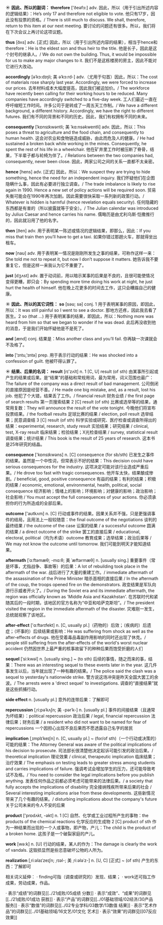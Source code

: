 ☀ <span class="category">**因此、所以的副词：**</span>
<span class="vocabulary">**therefore**</span> ['ðeəfɔ:] 
<span class="definition">adv. 因此，所以（用于引出所述内容的逻辑结果）：</span>He’s only 17 and therefore not eligible to vote. 他只有17岁，因此没有投票的资格。/ There is still much to discuss. We shall, therefore, return to this item at our next meeting. 要讨论的问题还有很多。所以，我们将在下次会议上再讨论这项议题。

<span class="vocabulary">**thus**</span> [ðʌs] 
<span class="definition">adv. [正式] 因此，所以（用于引出所述内容的结果），相当于hence和therefore：</span>He is the eldest son and thus heir to the title. 他是长子，因此是这个封号的继承人。/ We do not own the building. Thus, it would be impossible for us to make any major changes to it. 我们不是这栋楼房的房主，因此不能对它进行大改动。
           
<span class="vocabulary">**accordingly**</span> [əˈkɔ:dɪŋli; 美 əˈkɔ:rd-]
<span class="definition">adv.（尤用于句首）因此，所以：</span>The cost of materials rose sharply last year. Accordingly, we were forced to increase our prices. 去年材料成本大幅度提高，因此我们被迫加价。/ The workforce have recently been calling for their working hours to be reduced. Many companies have accordingly switched to a five-day week. 工人们最近一直在呼吁缩短工作时间。许多公司于是转成了一周五天工作制。/ We have a different background, a different history. Accordingly, we have the right to different futures. 我们有不同的背景和不同的历史。因此，我们有权拥有不同的未来。
           
<span class="vocabulary">**consequently**</span> [ˈkɒnsɪkwəntli; 美 ˈkɑ:nsəkwentli]
<span class="definition">adv. 因此，所以：</span>This poses a threat to agriculture and the food chain, and consequently to human health. 这会对农业和食物链造成威胁，由此而危及人的健康。/ He had sustained a broken back while working in the mines. Consequently, he spent the rest of his life in a wheelchair. 他在矿井里工作时被压断了脊骨，结果，下半辈子都与轮椅为伴了。/ Relations between the two companies had, consequently, never been close. 因此，两家公司之间的关系一直都不太亲密。
           
<span class="vocabulary">**hence**</span> [hens]
<span class="definition">adv. [正式] 因此，所以：</span>We suspect they are trying to hide something, hence the need for an independent inquiry. 我们怀疑他们在企图隐瞒什么事，因此有必要进行独立调查。/ The trade imbalance is likely to rise again in 1990. Hence a new set of policy actions will be required soon. 贸易失衡可能会在1990年再次加剧。因此需要很快采取一系列新的政策行动。/ Whatever is hidden is harmful (hence revelation equals security). 任何隐藏的东西都是有害的（所以披露就等于安全）。/ The Julian calendar was introduced by Julius Caesar and hence carries his name. 儒略历是由尤利乌斯·恺撒推行的，因此就沿用了他的名字。

<span class="vocabulary">**then**</span> [ðen] 
<span class="definition">adv. 用于表明某一陈述或情况的逻辑结果，即那么，因此：</span>If you miss that train then you’ll have to get a taxi. 如果你错过那趟火车，那就得坐出租车。

<span class="vocabulary">**now**</span> [naʊ] 
<span class="definition">adv. 用于表明某一情况是刚刚所发生之事的结果，可称作这样一来：</span>She told me not to repeat it, but now I don’t suppose it matters. 她告诉我不要重复它，但是这样一来我认为它不重要了。

<span class="vocabulary">**just**</span> [dӡʌst] 
<span class="definition">adv. 置于动词前，用以暗示某事的后果是不良的，且很可能使情况变得更糟，即只会：</span>By spending more time doing his work at night, he just hurt the health of himself. 他在晚上花更多的时间去工作，这只会糟蹋自己的健康。

☀ <span class="category">**因此、所以的其它词性：**</span>
<span class="vocabulary">**so**</span> [səʊ; sə] 
<span class="definition">conj. 1 用于表明某事的原因，即因此，所以：</span>It was still painful so I went to see a doctor. 那地方还疼，因此我去看了医生。<span class="definition">2 so (that ...) 用于表明某事的结果，即因此，所以：</span>Nothing more was heard from him so that we began to wonder if he was dead. 此后再没收到他的消息，于是我们开始怀疑他是不是死了。

<span class="vocabulary">**and**</span> [ænd] 
<span class="definition">conj. 结果是：</span>Miss another class and you’ll fail. 你再缺一次课就会不及格了。

<span class="vocabulary">**into**</span> ['ɪntu,'ɪntə] 
<span class="definition">prep. 用于表示行动的结果：</span>He was shocked into a confession of guilt. 他被吓得认罪了。

☀ <span class="category">**结果、后果的名词：**</span>
<span class="vocabulary">**result**</span> [rɪ'zʌlt] 
<span class="definition">n. 1 [C, U] result (of sth) 由某事所引起或产生的结果或后果。是“结果”的基础和常规用词，最为常用，词义范围也最广：</span>The failure of the company was a direct result of bad management. 公司倒闭的直接原因是经营不善。/ He made one big mistake, and, as a result, lost his job. 他犯了个大错，结果丢了工作。/ financial result 财务业绩 / the first page of search results 第一页搜索结果 <span class="definition">2 [C] result (of sth) 比赛或选举等的结果，通常用复数：</span>They will announce the result of the vote tonight. 今晚他们将宣布投票结果。/ the football results 足球比赛的结果 / election, poll result 选举结果；民意调查结 <span class="definition">3 [C] result (of sth) 科学实验或研究、医疗检查或调查所得出的结果：</span>experimental, research, study result 实验结果；研究结果 / clinical, test, X-ray result 临床结果；检验结果；X光检查结果 / survey, statistical result 调查结果；统计结果 / This book is the result of 25 years of research. 这本书是25年研究的结晶。

<span class="vocabulary">**consequence**</span> ['kɒnsɪkwəns] 
<span class="definition">n. [C] consequence (for sb/sth) 已发生之事件的结果。虽然是一个中性词，但常表示不好的结果：</span>This decision could have serious consequences for the industry. 这项决定可能对该行业造成严重后果。/ He drove too fast with tragic consequences. 他开车太快，结果酿成惨剧。/ beneficial, good, positive consequence 有益的结果；有利的结果；积极的结果 / economic, emotional, environmental, health, political, social consequence 经济影响；情绪上的影响；环境影响；对健康的影响；政治影响；社会影响 / You must accept the full consequences of your actions. 你必须承担你的行为所造成的全部后果。

<span class="vocabulary">**outcome**</span> ['aʊtkʌm] 
<span class="definition">n. [C] 行动或事件的结果。因果关系并不强，只是更强调事件的结局，且用法上一般较随意：</span>the final outcome of the negotiations 谈判的最终结果 / the outcome of the case 讼案的结果 / a successful outcome 圆满的结果 / a direct outcome of the strike 罢工的直接后果 / educational, electoral, political（均为术语）outcome 教育成果；选举结果；政治后果等 / We may not know the outcome until tomorrow. 我们可能到明天才能知道结果。
           
<span class="vocabulary">**aftermath**</span> [ˈɑ:ftəmæθ; -mɑ:θ; 美 ˈæftərmæθ]
<span class="definition">n. [usually sing.] 重要事件（常是坏事，尤指战争、事故等）的后果：</span>A lot of rebuilding took place in the aftermath of the war. 战后进行了大量的重建工作。/ immediate aftermath of the assassination of the Prime Minister 暗杀首相的直接后果 / In the aftermath of the coup, the troops opened fire on the demonstrators. 政变结果是军队向游行示威者开火了。/ During the Soviet era and its immediate aftermath, the region was officially known as 'Middle Asia and Kazakhstan'. 在苏联时代和紧随其后的一段时期，该地区的官方名称为“中亚和哈萨克斯坦”。/ The president visited the region in the immediate aftermath of the disaster. 灾难刚一发生，总统就视察了该地区。
           
<span class="vocabulary">**after-effect**</span> ['ɑ:ftərɪfekt]
<span class="definition">n. [C, usually pl.]（药物的）后效；（疾病的）后遗症；（坏事的）后续结果或影响：</span>He was suffering from shock as well as the after-effects of drugs. 他在受着毒品毒副作用影响的同时还出现了休克。/ people still suffering from the after-effects of the world's worst nuclear accident 仍然因世界上最严重的核事故留下的种种后果而饱受折磨的人们
                      
<span class="vocabulary">**sequel**</span> [ˈsi:kwəl]
<span class="definition">n. [usually sing.] ~ (to sth) 后续的事情，随之而来的事，结果：</span>There was an interesting sequel to these events later in the year. 这几件事发生以后，当年就出现了一种有趣的结果。/ The police said the clash was a sequel to yesterday's nationwide strike. 警方说这场冲突是昨天全国大罢工的余波。/ The arrests were a 'direct sequel' to investigations. 调查的“直接结果”就是这些抓捕行动。
           
<span class="vocabulary">**side effect**</span>
<span class="definition">n. [usually pl.] 意外的连带后果：</span>了解即可
 
<span class="vocabulary">**repercussion**</span> [ˌri:pəˈkʌʃn; 美 -pərˈk-]
<span class="definition">n. [usually pl.] 事件的间接结果（且通常为坏结果）：</span>political repercussion 政治后果 / legal, financial repercussion 法律后果；财务后果 / a resident who did not want to be named for fear of repercussions 一个因担心出现不良后果而不愿透露自己名字的居民
           
<span class="vocabulary">**implication**</span> [ˌɪmplɪˈkeɪʃn]
<span class="definition">n. [C, usually pl.] ~ (for/of sth)（一个行动或决策的）可能的结果：</span>The Attorney General was aware of the political implications of his decision to prosecute. 司法部长很清楚他决定起诉可能引发的政治后果。/ theoretical implication 理论效果 / clinical, therapeutic implication 临床结果；治疗效果 / The emphasis on testing leads to greater stress among students and carries implications of failure. 强调考试会增加学生的压力，还可能导致考试不及格。/ You need to consider the legal implications before you publish anything. 发表任何作品之前都必须考虑可能带来的法律后果。/ a society that fully accepts the implications of disability 完全接纳残疾所带来后果的社会 / Several interesting implications arise from these developments. 这些新情况带来了几个有趣的结果。/ disturbing implications about the company's future 关于公司未来的令人不安的后果

<span class="vocabulary">**product**</span> ['prɒdʌkt, -əkt] 
<span class="definition">n. 1 [C] 自然、化学或工业过程所产生的事物：</span>the products of the chemical reactions 化学反应的生成物 <span class="definition">2 [C] product of sth 作为一种结果而出现的一个人或事物，即产物，产儿：</span>The child is the product of a broken home. 这孩子是一个破裂家庭的产儿。

<span class="vocabulary">**work**</span> [wə:k] 
<span class="definition">n. [U] 行动的结果，某人的作为：</span>The damage is clearly the work of vandals. 这毁损显然是些恣意破坏公物的人所为。

<span class="vocabulary">**realization**</span> [ˌri:əlaɪˈzeɪʃn; ˌrɪəl-; 美 ˌri:ələˈz-]
<span class="definition">n. [U, C] [正式] ~ (of sth) 产生的东西：</span>了解即可

相关词义延伸：
· finding可指（调查或研究的）发现、结果；
· work还可指工作成果，劳动成果，作品。

· 表示“成绩”的词群见[[../21成败/05成绩 分数]]
· 表示“成效”、“成果”的词群见[[../21成败/01成功 获胜]]
· 表示“产品”的词群见[[../01基础领域/02经济/30产品 服务]]
· 表示“数值”的词群见[[../02专业学科/03数学/13数值 结果]]
· 表示“艺术作品”的词群见[[../01基础领域/16文艺/01文化 艺术]]
· 表示“效果”的词群见[[07反应 效果]]
